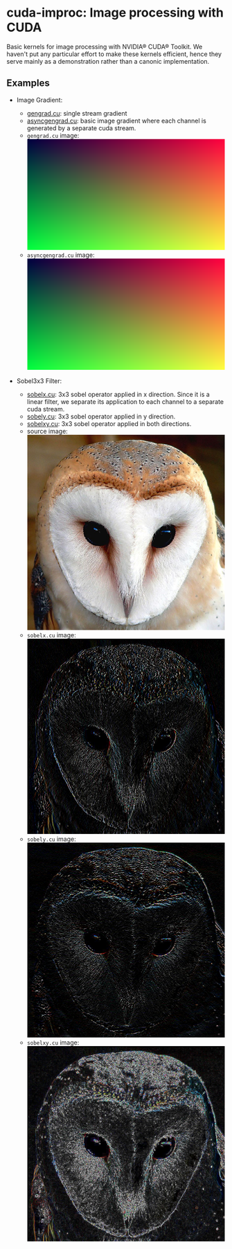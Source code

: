 # cuda-improc: Image processing with CUDA

Basic kernels for image processing with NVIDIA® CUDA® Toolkit. We haven't put
any particular effort to make these kernels efficient, hence they serve mainly
as a demonstration rather than a canonic implementation.

## Examples

- Image Gradient: 
  - [gengrad.cu](src/gengrad/gengrad.cu): single stream gradient
  - [asyncgengrad.cu](src/gengrad/asyncgengrad.cu): basic image gradient where each
    channel is generated by a separate cuda stream.
  - `gengrad.cu` image: <img src="images/imgrad.png" alt="image gradient"> 
  - `asyncgengrad.cu` image: <img src="images/asyncimg.png" alt="image gradient"> 

- Sobel3x3 Filter:
  - [sobelx.cu](src/edged/sobelx.cu): 3x3 sobel operator applied in x
    direction. Since it is a linear filter, we separate its application to
    each channel to a separate cuda stream.
  - [sobely.cu](src/edged/sobely.cu): 3x3 sobel operator applied in y
    direction.
  - [sobelxy.cu](src/edged/sobelxy.cu): 3x3 sobel operator applied in both
    directions.
  - source image: <img src="images/owl.jpg" alt="owl image">
  - `sobelx.cu` image: <img src="images/sobelX_img.png" alt="owl image with sobel filter applied in x direction">
  - `sobely.cu` image: <img src="images/sobelY_img.png" alt="owl image with sobel filter applied in y direction">
  - `sobelxy.cu` image: <img src="images/sobelXY_img.png" alt="owl image with sobel filter applied in both x and y direction">

